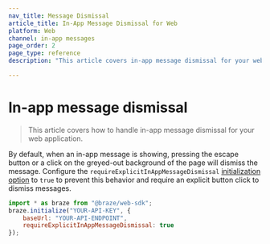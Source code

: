 ```yaml
---
nav_title: Message Dismissal
article_title: In-App Message Dismissal for Web
platform: Web
channel: in-app messages
page_order: 2
page_type: reference
description: "This article covers in-app message dismissal for your web application."

---
```


# In-app message dismissal

> This article covers how to handle in-app message dismissal for your web application.

By default, when an in-app message is showing, pressing the escape button or a click on the greyed-out background of the page will dismiss the message. Configure the `requireExplicitInAppMessageDismissal` [initialization option][41] to `true` to prevent this behavior and require an explicit button click to dismiss messages. 

```javascript
import * as braze from "@braze/web-sdk";
braze.initialize("YOUR-API-KEY", {
    baseUrl: "YOUR-API-ENDPOINT",
    requireExplicitInAppMessageDismissal: true
});
```

[41]: https://js.appboycdn.com/web-sdk/latest/doc/modules/braze.html#initializationoptions
